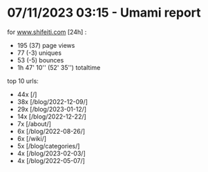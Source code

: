 # 07/11/2023 03:15 - Umami report
for www.shifeiti.com [24h] :

 - 195 (37) page views
 - 77 (-3) uniques
 - 53 (-5) bounces
 - 1h 47' 10'' (52' 35'') totaltime


top 10 urls:
 - 44x [/]
 - 38x [/blog/2022-12-09/]
 - 29x [/blog/2023-01-12/]
 - 14x [/blog/2022-12-22/]
 - 7x [/about/]
 - 6x [/blog/2022-08-26/]
 - 6x [/wiki/]
 - 5x [/blog/categories/]
 - 4x [/blog/2023-02-03/]
 - 4x [/blog/2022-05-07/]


